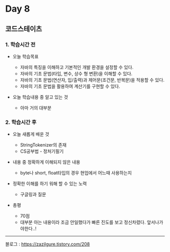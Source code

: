 # Day 8

## 코드스테이츠

### 1. 학습시간 전
* 오늘 학습목표

    * 자바의 특징을 이해하고 기본적인 개발 환경을 설정할 수 있다.
    * 자바의 기초 문법(타입, 변수, 상수 형 변환)을 이해할 수 있다.
    * 자바의 기초 문법(연산자, 입/출력)과 제어문(조건문, 반복문)을 적용할 수 있다.
    * 자바의 기초 문법을 활용하여 계산기를 구현할 수 있다.
* 오늘 학습내용 중 알고 있는 것

    * 아마 거의 대부분
### 2. 학습시간 후
* 오늘 새롭게 배운 것

    * StringTokenizer의 존재
    * CS공부법 - 정처기필기
* 내용 중 정확하게 이해되지 않은 내용

    * byte나 short, float타입의 경우 현업에서 어느때 사용하는지
* 정확한 이해를 하기 워해 할 수 있는 노력

    * 구글링과 질문
* 총평

    * 70점
    * 대부분 아는 내용이라 조금 안일했다가 빠른 진도를 보고 정신차렸다. 앞서나가야한다..!


---
블로그 : https://zazilgure.tistory.com/208